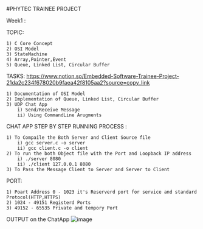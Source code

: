 #PHYTEC TRAINEE PROJECT 

Week1 :

TOPIC:  
    
    1) C Core Concept
    2) OSI Model
    3) StateMachine
    4) Array,Pointer,Event
    5) Queue, Linked List, Circular Buffer
TASKS: 
https://www.notion.so/Embedded-Software-Trainee-Project-21da2c234f678020b9faea42f8105aa2?source=copy_link

    1) Documentation of OSI Model 
    2) Implementation of Queue, Linked List, Circular Buffer
    3) UDP Chat App
        i) Send/Receive Message
        ii) Using CommandLine Arugments
        
CHAT APP STEP BY STEP RUNNING PROCESS :
    
    1) To Compaile the Both Server and Client Source file
        i) gcc server.c -o server
        ii) gcc client.c -o client
    2) To run the both Object file with the Port and Loopback IP address
        i) ./server 8080
        ii) ./client 127.0.0.1 8080
    3) To Pass the Message Client to Server and Server to Client
PORT:

    1) Poart Address 0 - 1023 it's Reserverd port for service and standard Protocol(HTTP,HTTPS)
    2) 1024 - 49151 Registerd Ports 
    3) 49152 - 65535 Private and tempory Port

OUTPUT on the ChatApp
    ![image](https://github.com/user-attachments/assets/a910868e-f48a-46f2-814a-e63b69b2c60a)


